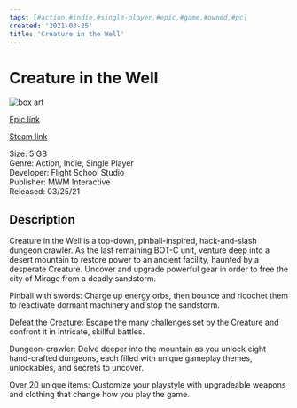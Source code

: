 ```yaml
---
tags: [#action,#indie,#single-player,#epic,#game,#owned,#pc]
created: '2021-03-25'
title: 'Creature in the Well'
---
```

# Creature in the Well

![box art](https://cdn1.epicgames.com/e4ac2f8cd49b42f18821f3fc3b6fc1b6/offer/EGS_CreatureintheWell_FlightSchoolStudio_S1-2560x1440-da7683852ac13a5c54aaeb11d78f1914.jpg?h=270&amp;resize=1&amp;w=480)

[Epic link](https://www.epicgames.com/store/en-US/p/creature-in-the-well)

[Steam link](https://store.steampowered.com/app/852300/Creature_in_the_Well/?snr=1_7_7_151_150_1)

Size: 5 GB  
Genre: Action, Indie, Single Player  
Developer: Flight School Studio  
Publisher: MWM Interactive   
Released: 03/25/21  

## Description

Creature in the Well is a top-down, pinball-inspired, hack-and-slash dungeon crawler. As the last remaining BOT-C unit, venture deep into a desert mountain to restore power to an ancient facility, haunted by a desperate Creature. Uncover and upgrade powerful gear in order to free the city of Mirage from a deadly sandstorm.

Pinball with swords: Charge up energy orbs, then bounce and ricochet them to reactivate dormant machinery and stop the sandstorm.

Defeat the Creature: Escape the many challenges set by the Creature and confront it in intricate, skillful battles.

Dungeon-crawler: Delve deeper into the mountain as you unlock eight hand-crafted dungeons, each filled with unique gameplay themes, unlockables, and secrets to uncover.

Over 20 unique items: Customize your playstyle with upgradeable weapons and clothing that change how you play the game.
